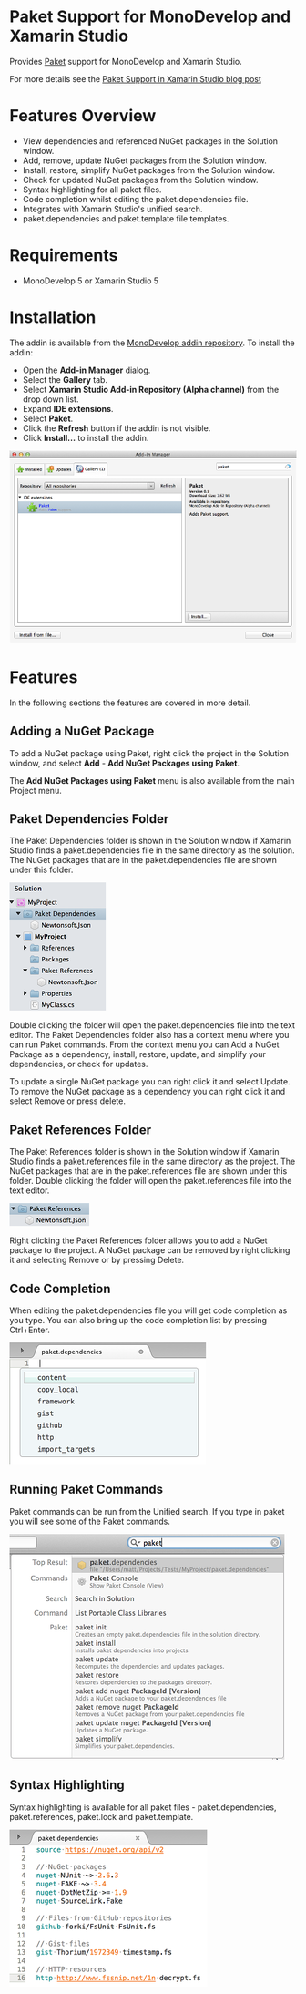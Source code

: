 # Paket Support for MonoDevelop and Xamarin Studio

Provides [Paket](http://fsprojects.github.io/Paket/) support for MonoDevelop and Xamarin Studio.

For more details see the [Paket Support in Xamarin Studio blog post](http://lastexitcode.com/blog/2015/06/09/PaketSupportInXamarinStudio/)

# Features Overview

 * View dependencies and referenced NuGet packages in the Solution window.
 * Add, remove, update NuGet packages from the Solution window.
 * Install, restore, simplify NuGet packages from the Solution window.
 * Check for updated NuGet packages from the Solution window.
 * Syntax highlighting for all paket files.
 * Code completion whilst editing the paket.dependencies file.
 * Integrates with Xamarin Studio's unified search.
 * paket.dependencies and paket.template file templates.

# Requirements

 * MonoDevelop 5 or Xamarin Studio 5

# Installation

The addin is available from the [MonoDevelop addin repository](http://addins.monodevelop.com/). To install the addin:

 * Open the **Add-in Manager** dialog.
 * Select the **Gallery** tab.
 * Select **Xamarin Studio Add-in Repository (Alpha channel)** from  the drop down list.
 * Expand **IDE extensions**.
 * Select **Paket**.
 * Click the **Refresh** button if the addin is not visible.
 * Click **Install...** to install the addin.

![Paket addin in the addin manager dialog](doc/images/AddinManagerPaketAddin.png)

# Features

In the following sections the features are covered in more detail.

## Adding a NuGet Package

To add a NuGet package using Paket, right click the project in the Solution window, and select **Add** - **Add NuGet Packages using Paket**.

The **Add NuGet Packages using Paket** menu is also available from the main Project menu.

## Paket Dependencies Folder

The Paket Dependencies folder is shown in the Solution window if Xamarin Studio finds a paket.dependencies file in the same directory as the solution. The NuGet packages that are in the paket.dependencies file are shown under this folder.

![Paket Dependencies folder in Solution window](doc/images/PaketFoldersInSolutionWindow.png)

Double clicking the folder will open the paket.dependencies file into the text editor. The Paket Dependencies folder also has a context menu where you can run Paket commands. From the context menu you can Add a NuGet Package as a dependency, install, restore, update, and simplify your dependencies, or check for updates.

To update a single NuGet package you can right click it and select Update. To remove the NuGet package as a dependency you can right click it and select Remove or press delete.

## Paket References Folder

The Paket References folder is shown in the Solution window if Xamarin Studio finds a paket.references file in the same directory as the project. The NuGet packages that are in the paket.references file are shown under this folder. Double clicking the folder will open the paket.references file into the text editor.

![Paket References folder in Solution window](doc/images/PaketReferencesFolderInSolutionWindow.png)

Right clicking the Paket References folder allows you to add a NuGet package to the project. A NuGet package can be removed by right clicking it and selecting Remove or by pressing Delete.

## Code Completion

When editing the paket.dependencies file you will get code completion as you type. You can also bring up the code completion list by pressing Ctrl+Enter.

![paket.dependencies file keyword completion](doc/images/PaketDependenciesFileKeywordCompletion.png)

## Running Paket Commands

Paket commands can be run from the Unified search. If you type in paket you will see some of the Paket commands.

![Paket commands in unified search](doc/images/PaketCommandsInUnifiedSearch.png)

## Syntax Highlighting

Syntax highlighting is available for all paket files - paket.dependencies, paket.references, paket.lock and paket.template.

![paket.dependencies file syntax highlighting](doc/images/PaketDependenciesFileSyntaxHighlighting.png)
